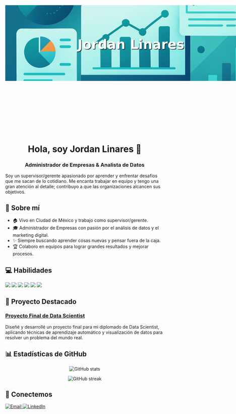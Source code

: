 <div style="width:800px; height:400px; margin:0 auto; overflow:hidden;">
  <img src="banner.png" alt="Jordan Linares banner" style="width:100%; height:60%; object-fit:cover; display:block;"/>
</div>

<h1 align="center">Hola, soy Jordan Linares 👋</h1>
<h3 align="center">Administrador de Empresas & Analista de Datos</h3>

<p>
Soy un supervisor/gerente apasionado por aprender y enfrentar desafíos que me sacan de lo cotidiano. Me encanta trabajar en equipo y tengo una gran atención al detalle; contribuyo a que las organizaciones alcancen sus objetivos.
</p>

## 🧠 Sobre mí
- 🏠 Vivo en Ciudad de México y trabajo como supervisor/gerente.
- 🎓 Administrador de Empresas con pasión por el análisis de datos y el marketing digital.
- ✨ Siempre buscando aprender cosas nuevas y pensar fuera de la caja.
- 🏆 Colaboro en equipos para lograr grandes resultados y mejorar procesos.

## 💻 Habilidades
<p>
<img src="https://img.shields.io/badge/Python-3776AB?style=for-the-badge&logo=python&logoColor=white"/>
<img src="https://img.shields.io/badge/SQL-4479A1?style=for-the-badge&logo=postgresql&logoColor=white"/>
<img src="https://img.shields.io/badge/Excel-217346?style=for-the-badge&logo=microsoft-excel&logoColor=white"/>
<img src="https://img.shields.io/badge/Power%20BI-F2C811?style=for-the-badge&logo=powerbi&logoColor=black"/>
<img src="https://img.shields.io/badge/Machine%20Learning-F7931E?style=for-the-badge&logo=scikit-learn&logoColor=white"/>
<img src="https://img.shields.io/badge/Google%20Analytics-FF6F00?style=for-the-badge&logo=googleanalytics&logoColor=white"/>
</p>

## 🚀 Proyecto Destacado
### [Proyecto Final de Data Scientist](https://github.com/JordanLV23/proyecto_final_data_scientist)
Diseñé y desarrollé un proyecto final para mi diplomado de Data Scientist, aplicando técnicas de aprendizaje automático y visualización de datos para resolver un problema del mundo real.

## 📊 Estadísticas de GitHub
<p align="center">
  <img src="https://github-readme-stats.vercel.app/api?username=JordanLV23&show_icons=true&theme=dracula" alt="GitHub stats"/>
</p>
<p align="center">
  <img src="https://streak-stats.demolab.com?user=JordanLV23&theme=dracula" alt="GitHub streak"/>
</p>

## 📧 Conectemos
<p>
  <a href="mailto:jlinaresvazquez@hotmail.com">
    <img src="https://img.shields.io/badge/Email-d14836?style=for-the-badge&logo=gmail&logoColor=white" alt="Email"/>
  </a>
  <a href="https://www.linkedin.com/in/jordanlinares-datascientist">
    <img src="https://img.shields.io/badge/LinkedIn-0077B5?style=for-the-badge&logo=linkedin&logoColor=white" alt="LinkedIn"/>
  </a>
</p>
